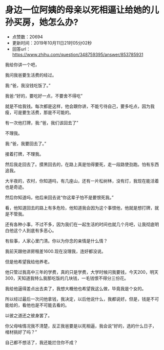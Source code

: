 # 身边一位阿姨的母亲以死相逼让给她的儿孙买房，她怎么办?
- 点赞数：20694
- 更新时间：2019年10月11日21时05分02秒
- 回答url：https://www.zhihu.com/question/348759395/answer/853785931
<body>
 <p data-pid="y6Np2Tmw">我给你讲一个吧，</p>
 <p data-pid="gdC-3mfT">我问我爸要生活费的经过。</p>
 <p data-pid="KQbFiJgy">我:“爸，我没钱吃饭了。”</p>
 <p data-pid="zwEJ1L07">我爸:“好的，要吃好一点，不要舍不得吃”</p>
 <p data-pid="tfq1eoif">就是不给我钱。每次都是这样，他会跟你讲，不能亏待自己，要多吃点，因为我瘦，可是要生活费，那是不可能的。</p>
 <p data-pid="Ic8XKKTw">有一次他打牌，我:“爸，我们该回去了”</p>
 <p data-pid="BGboeMLx">不理我。</p>
 <p data-pid="38ABcGKH">我:“爸，我要回去了。”</p>
 <p data-pid="k-Gf4Tgh">接着打牌，不理我。</p>
 <p data-pid="qyTtCEUf">然后我走回去了。摸黑回去的，在路上真是怕得要死，走一段路使劲跑。怕有东西追我。</p>
 <p data-pid="Tv-QS7xI">大半夜的，农村，你知道吗，有几座山，还有一片松树林，没有灯，我现在能活着也是奇迹。</p>
 <p data-pid="YuL0Z8n5">然后你知道吗，他后来回去说“你这辈子怕不是要恨死我。”</p>
 <p data-pid="23_ogwwN">看，他知道回去的路上有多危险，他知道我会因为这个事恨他，他就是想打牌，就是不管我。</p>
 <p data-pid="FjfdmNmS">还有各种小事，不过不多，因为我们在一起生活的时间也就几个月吧，让我彻底明白他这个人到底有多恶心。</p>
 <p data-pid="hc_1ym1Y">有些事，人家心里门清。你以为你念的亲情是什么情？</p>
 <p data-pid="x7MI6pqo">我前天跟他讲房租差1600.现在没理我，连好都没说。</p>
 <p data-pid="Yb21dXJ7">但是他希望我给他养老。</p>
 <p data-pid="puUihfRz">他只管过我高中三年的学费，真的只是学费，大学时候问我要钱，今天200，明天300，天知道我特么我那吃饭的几块钱，一毛钱恨不得分三份花。</p>
 <p data-pid="lu1rEcl4">我给他逼得差点出去卖了，我想大概他也希望我这么做，毕竟我是个女的。</p>
 <p data-pid="aNLCUONe">所以经过最后一次问他拿钱，我决定，以后他说什么，我都说好。但是，钱是不可能给的，看他也是不可能去看的。</p>
 <p data-pid="GcTFtEWY">以彼之道还之彼身罢了。</p>
 <p data-pid="ZwX1LRzf">你父母啥情况我不清楚，反正我爸要是以死相逼，我会说“好的，选的什么日子，棺材挑好了吗？”</p>
 <p data-pid="CC3mKSZc">自己都不想活了，我还能拦住你不成？</p>
</body>